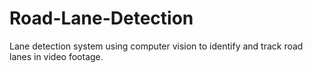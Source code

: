 # Road-Lane-Detection
Lane detection system using computer vision to identify and track road lanes in video footage.

